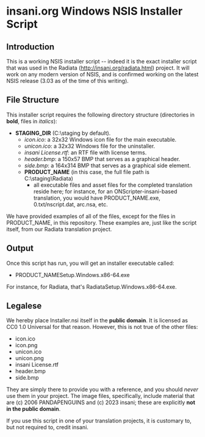 # insani.org Windows NSIS Installer Script
## Introduction
This is a working NSIS installer script -- indeed it is the exact installer script that was used in the Radiata (http://insani.org/radiata.html) project.  It will work on any modern version of NSIS, and is confirmed working on the latest NSIS release (3.03 as of the time of this writing).

## File Structure
This installer script requires the following directory structure (directories in **bold**, files in *italics*):

- **STAGING_DIR** (C:\staging by default).
  - *icon.ico*: a 32x32 Windows icon file for the main executable.
  - *unicon.ico*: a 32x32 Windows file for the uninstaller.
  - *insani License.rtf*: an RTF file with license terms.
  - *header.bmp*: a 150x57 BMP that serves as a graphical header.
  - *side.bmp*: a 164x314 BMP that serves as a graphical side element.
  - **PRODUCT_NAME** (in this case, the full file path is C:\staging\Radiata)
    - all executable files and asset files for the completed translation reside here; for instance, for an ONScripter-insani-based translation, you would have PRODUCT_NAME.exe, 0.txt/nscript.dat, arc.nsa, etc.

We have provided examples of all of the files, except for the files in PRODUCT_NAME, in this repository.  These examples are, just like the script itself, from our Radiata translation project.

## Output
Once this script has run, you will get an installer executable called:

- PRODUCT_NAMESetup.Windows.x86-64.exe 

For instance, for Radiata, that's RadiataSetup.Windows.x86-64.exe.

## Legalese
We hereby place Installer.nsi itself in the **public domain**.  It is licensed as CC0 1.0 Universal for that reason.  However, this is not true of the other files:

- icon.ico
- icon.png
- unicon.ico
- unicon.png
- insani License.rtf
- header.bmp
- side.bmp

They are simply there to provide you with a reference, and you should *never* use them in your project.  The image files, specifically, include material that are (c) 2006 PANDAPENGUINS and (c) 2023 insani; these are explicitly **not in the public domain**.

If you use this script in one of your translation projects, it is customary to, but not required to, credit insani.
